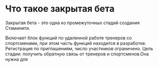 # Что такое закрытая бета

Закрытая бета - это одна из промежуточных стадий создания Стаминити. 

Включает блок функций по удаленной работе тренеров со спортсменами, при этом часть функций находится в разработке. Регистрация по приглашениям, число участников ограничено. Цель стадии: получить обратную связь от тренеров и спортсменов.Она нужна для 

